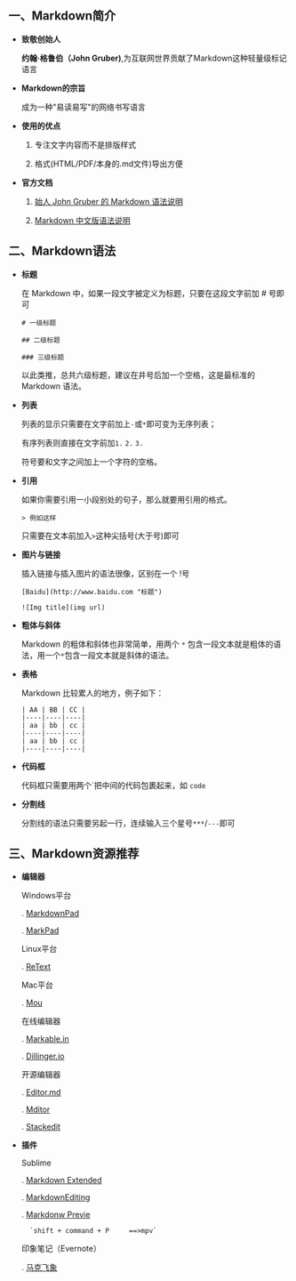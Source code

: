 ## 一、Markdown简介

+ **致敬创始人**

	**约翰·格鲁伯（John Gruber)**,为互联网世界贡献了Markdown这种轻量级标记语言
+ **Markdown的宗旨**

	成为一种"易读易写"的网络书写语言
+ **使用的优点**

	1. 专注文字内容而不是排版样式

	2. 格式(HTML/PDF/本身的.md文件)导出方便

+ **官方文档**

	1. [始人 John Gruber 的 Markdown 语法说明](http://daringfireball.net/projects/markdown/syntax)
	
	2. [Markdown 中文版语法说明](http://wowubuntu.com/markdown/)
	
## 二、Markdown语法

+ **标题**

	在 Markdown 中，如果一段文字被定义为标题，只要在这段文字前加 # 号即可
	
	`# 一级标题`
		
	`## 二级标题`
	
	`### 三级标题`
	
	以此类推，总共六级标题，建议在井号后加一个空格，这是最标准的 Markdown 语法。

+ **列表**

	列表的显示只需要在文字前加上`-`或`*`即可变为无序列表；
	
	有序列表则直接在文字前加`1.` `2.` `3.`
	
	符号要和文字之间加上一个字符的空格。

+ **引用**

	如果你需要引用一小段别处的句子，那么就要用引用的格式。
	
	`> 例如这样`
	
	只需要在文本前加入`>`这种尖括号(大于号)即可

+ **图片与链接**

	插入链接与插入图片的语法很像，区别在一个 !号
	
	`[Baidu](http://www.baidu.com "标题")`
	
	`![Img title](img url)`

+ **粗体与斜体**

	Markdown 的粗体和斜体也非常简单，用两个 `*` 包含一段文本就是粗体的语法，用一个`*`包含一段文本就是斜体的语法。

+ **表格**

	Markdown 比较累人的地方，例子如下：
	
	```
	| AA | BB | CC |
	|----|----|----|
	| aa | bb | cc | 
	|----|----|----|
	| aa | bb | cc |
	|----|----|----|
	```

+ **代码框**

	代码框只需要用两个\`把中间的代码包裹起来，如 `code`

+ **分割线**

	分割线的语法只需要另起一行，连续输入三个星号`***`/`---`即可

## 三、Markdown资源推荐

+ **编辑器**

	Windows平台
	
	. [MarkdownPad](http://markdownpad.com/)
	
	. [MarkPad](http://code52.org/DownmarkerWPF/)

	Linux平台

	. [ReText](https://github.com/retext-project/retext)
	
	Mac平台

	. [Mou](http://25.io/mou/)

	在线编辑器

	. [Markable.in](http://markable.in/)

	. [Dillinger.io](http://dillinger.io/)

	开源编辑器

	. [Editor.md](https://pandao.github.io/editor.md/)

	. [Mditor](https://github.com/Houfeng/mditor)

	. [Stackedit](https://github.com/benweet/stackedit)
+ **插件**

	Sublime
	
	. [Markdown Extended](https://github.com/jonschlinkert/sublime-markdown-extended)
	
	. [MarkdownEditing](https://github.com/ttscoff/MarkdownEditing)
	
	. [Markdonw Previe](https://github.com/revolunet/sublimetext-markdown-preview)
	
		`shift + command + P     ==>mpv`
	
	印象笔记（Evernote）
	
	. [马克飞象](https://maxiang.io/)
	






	
	
	
